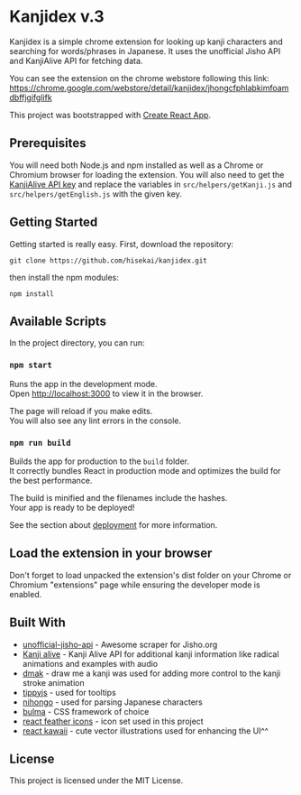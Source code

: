 # Kanjidex v.3

Kanjidex is a simple chrome extension for looking up kanji characters and searching for words/phrases in Japanese. It uses the unofficial Jisho API and KanjiAlive API for fetching data.

You can see the extension on the chrome webstore following this link:
https://chrome.google.com/webstore/detail/kanjidex/jhongcfphlabkimfoamdbffjgifglifk

This project was bootstrapped with [Create React App](https://github.com/facebook/create-react-app).

## Prerequisites

You will need both Node.js and npm installed as well as a Chrome or Chromium browser for loading the extension. You will also need to get the [KanjiAlive API key](https://rapidapi.com/KanjiAlive/api/learn-to-read-and-write-japanese-kanji) and replace the variables in `src/helpers/getKanji.js` and `src/helpers/getEnglish.js` with the given key.

## Getting Started

Getting started is really easy. First, download the repository:

```
git clone https://github.com/hisekai/kanjidex.git
```

then install the npm modules:

```
npm install
```

## Available Scripts

In the project directory, you can run:

### `npm start`

Runs the app in the development mode.<br>
Open [http://localhost:3000](http://localhost:3000) to view it in the browser.

The page will reload if you make edits.<br>
You will also see any lint errors in the console.

### `npm run build`

Builds the app for production to the `build` folder.<br>
It correctly bundles React in production mode and optimizes the build for the best performance.

The build is minified and the filenames include the hashes.<br>
Your app is ready to be deployed!

See the section about [deployment](https://facebook.github.io/create-react-app/docs/deployment) for more information.

## Load the extension in your browser

Don't forget to load unpacked the extension's dist folder on your Chrome or Chromium "extensions" page while ensuring the developer mode is enabled.

## Built With

- [unofficial-jisho-api](https://github.com/mistval/unofficial-jisho-api) - Awesome scraper for Jisho.org
- [Kanji alive](https://app.kanjialive.com/api/docs) - Kanji Alive API for additional kanji information like radical animations and examples with audio
- [dmak](https://github.com/mbilbille/dmak) - draw me a kanji was used for adding more control to the kanji stroke animation
- [tippyjs](https://github.com/atomiks/tippyjs) - used for tooltips
- [nihongo](https://github.com/darren-lester/nihongo) - used for parsing Japanese characters
- [bulma](https://github.com/jgthms/bulma) - CSS framework of choice
- [react feather icons](https://github.com/feathericons/react-feather) - icon set used in this project
- [react kawaii](https://react-kawaii.now.sh/) - cute vector illustrations used for enhancing the UI^^

## License

This project is licensed under the MIT License.
